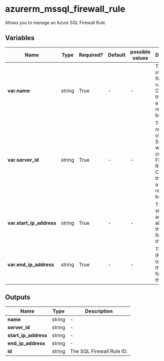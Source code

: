 # azurerm_mssql_firewall_rule

Allows you to manage an Azure SQL Firewall Rule.

## Variables

| Name | Type | Required? | Default  | possible values | Description |
| ---- | ---- | --------- | -------- | ----------- | ----------- |
| **var.name** | string | True | -  |  -  | The name of the firewall rule. Changing this forces a new resource to be created. | 
| **var.server_id** | string | True | -  |  -  | The resource ID of the SQL Server on which to create the Firewall Rule. Changing this forces a new resource to be created. | 
| **var.start_ip_address** | string | True | -  |  -  | The starting IP address to allow through the firewall for this rule. | 
| **var.end_ip_address** | string | True | -  |  -  | The ending IP address to allow through the firewall for this rule. | 



## Outputs

| Name | Type | Description |
| ---- | ---- | --------- | 
| **name** | string  | - | 
| **server_id** | string  | - | 
| **start_ip_address** | string  | - | 
| **end_ip_address** | string  | - | 
| **id** | string  | The SQL Firewall Rule ID. | 